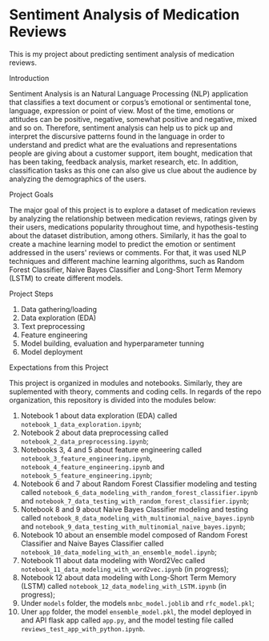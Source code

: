 # Sentiment Analysis of Medication Reviews

This is my project about predicting sentiment analysis of medication reviews.

Introduction

Sentiment Analysis is an Natural Language Processing (NLP) application that classifies a text document or corpus’s emotional or sentimental tone, language, expression or point of view. Most of the time, emotions or attitudes can be positive, negative, somewhat positive and negative, mixed and so on. Therefore, sentiment analysis can help us to pick up and interpret the discursive patterns found in the language in order to understand and predict what are the evaluations and representations people are giving about a customer support, item bought, medication that has been taking, feedback analysis, market research, etc. In addition, classification tasks as this one can also give us clue about the audience by analyzing the demographics of the users.

Project Goals

The major goal of this project is to explore a dataset of medication reviews by analyzing the relationship between medication reviews, ratings given by their users, medications popularity throughout time, and hypothesis-testing about the dataset distribution, among others. Similarly, it has the goal to create a machine learning model to predict the emotion or sentiment addressed in the users' reviews or comments. For that, it was used NLP techniques and different machine learning algorithms, such as Random Forest Classifier, Naive Bayes Classifier and Long-Short Term Memory (LSTM) to create different models.

Project Steps

1. Data gathering/loading
2. Data exploration (EDA)
3. Text preprocessing
4. Feature engineering
5. Model building, evaluation and hyperparameter tunning
6. Model deployment

Expectations from this Project

This project is organized in modules and notebooks. Similarly, they are suplemented with theory, comments and coding cells. In regards of the repo organization, this repository is divided into the modules below:

1. Notebook 1 about data exploration (EDA) called `notebook_1_data_exploration.ipynb`;
2. Notebook 2 about data preprocessing called  `notebook_2_data_preprocessing.ipynb`;
3. Notebooks 3, 4 and 5 about feature engineering called `notebook_3_feature_engineering.ipynb`, `notebook_4_feature_engineering.ipynb` and `notebook_5_feature_engineering.ipynb`;
4. Notebook 6 and 7 about Random Forest Classifier modeling and testing called `notebook_6_data_modeling_with_random_forest_classifier.ipynb` and `notebook_7_data_testing_with_random_forest_classifier.ipynb`;
5. Notebook 8 and 9 about Naive Bayes Classifier modeling and testing called `notebook_8_data_modeling_with_multinomial_naive_bayes.ipynb` and `notebook_9_data_testing_with_multinomial_naive_bayes.ipynb`;
6. Notebook 10 about an ensemble model composed of Random Forest Classifier and Naive Bayes Classifier called `notebook_10_data_modeling_with_an_ensemble_model.ipynb`;
7. Notebook 11 about data modeling with Word2Vec called `notebook_11_data_modeling_with_word2vec.ipynb` (in progress);
8. Notebook 12 about data modeling with Long-Short Term Memory (LSTM) called `notebook_12_data_modeling_with_LSTM.ipynb` (in progress);
10. Under `models` folder, the models `mnbc_model.joblib` and `rfc_model.pkl`;
11. Uner `app` folder, the model `ensemble_model.pkl`, the model deployed in and API flask app called `app.py`, and the model testing file called `reviews_test_app_with_python.ipynb`.



